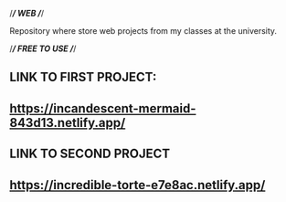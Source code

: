 /***********************************/
                WEB
/***********************************/

Repository where store web projects from my classes at the university.

/***********************************/
            FREE TO USE
/***********************************/

**LINK TO FIRST PROJECT:**
-----------------------------------------------
**https://incandescent-mermaid-843d13.netlify.app/**
-----------------------------------------------

**LINK TO SECOND PROJECT**
------------------------------------------------
**https://incredible-torte-e7e8ac.netlify.app/**
------------------------------------------------
